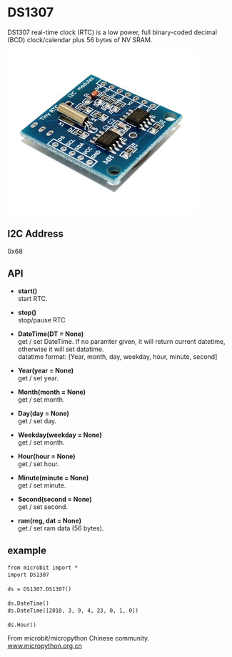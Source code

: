 # DS1307

DS1307 real-time  clock  (RTC)  is  a  low power, full binary-coded decimal (BCD) clock/calendar plus  56  bytes  of  NV  SRAM.

![](ds1307.jpg)

## I2C Address

0x68

## API

* **start()**  
start RTC.  

* **stop()**  
stop/pause RTC

* **DateTime(DT = None)**  
get / set DateTime. If no paramter given, it will return current datetime, otherwise it will set datatime.  
datatime format: [Year, month, day, weekday, hour, minute, second]

* **Year(year = None)**  
get / set year.  

* **Month(month = None)**  
get / set month.  

* **Day(day = None)**  
get / set day.  

* **Weekday(weekday = None)**  
get / set month.  

* **Hour(hour = None)**  
get / set hour.  

* **Minute(minute = None)**  
get / set minute.  

* **Second(second = None)**  
get / set second.  

* **ram(reg, dat = None)**  
get / set ram data (56 bytes).  


## example

```
from microbit import *
import DS1307

ds = DS1307.DS1307()

ds.DateTime()
ds.DateTime([2018, 3, 9, 4, 23, 0, 1, 0])

ds.Hour()
```

From microbit/micropython Chinese community.  
www.micropython.org.cn

